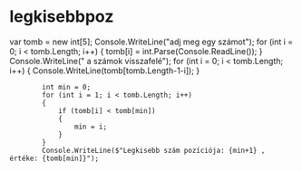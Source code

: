 # legkisebbpoz
 var tomb = new int[5];
            Console.WriteLine("adj meg egy számot");
            for (int i = 0; i < tomb.Length; i++)
            {
                tomb[i] = int.Parse(Console.ReadLine());
            }
            Console.WriteLine(" a számok visszafelé");
            for (int i = 0; i < tomb.Length; i++)
            {
                Console.WriteLine(tomb[tomb.Length-1-i]);
            }




            int min = 0;
            for (int i = 1; i < tomb.Length; i++)
            {
                if (tomb[i] < tomb[min])
                {
                    min = i;
                }
            }
            Console.WriteLine($"Legkisebb szám pozíciója: {min+1} , értéke: {tomb[min]}");
